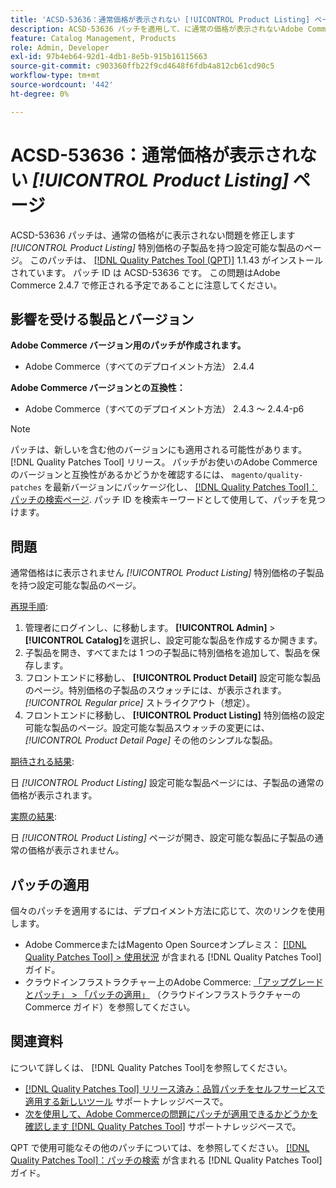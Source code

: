 ```yaml
---
title: 'ACSD-53636：通常価格が表示されない [!UICONTROL Product Listing] ページ'
description: ACSD-53636 パッチを適用して、に通常の価格が表示されないAdobe Commerceの問題を修正してください*[!UICONTROL Product Listing]*特別価格の子製品を持つ設定可能な製品のページ。
feature: Catalog Management, Products
role: Admin, Developer
exl-id: 97b4eb64-92d1-4db1-8e5b-915b16115663
source-git-commit: c903360ffb22f9cd4648f6fdb4a812cb61cd90c5
workflow-type: tm+mt
source-wordcount: '442'
ht-degree: 0%

---
```


# ACSD-53636：通常価格が表示されない *[!UICONTROL Product Listing]* ページ

ACSD-53636 パッチは、通常の価格がに表示されない問題を修正します *[!UICONTROL Product Listing]* 特別価格の子製品を持つ設定可能な製品のページ。 このパッチは、 [[!DNL Quality Patches Tool (QPT)]](/help/announcements/adobe-commerce-announcements/magento-quality-patches-released-new-tool-to-self-serve-quality-patches.md) 1.1.43 がインストールされています。 パッチ ID は ACSD-53636 です。 この問題はAdobe Commerce 2.4.7 で修正される予定であることに注意してください。

## 影響を受ける製品とバージョン

**Adobe Commerce バージョン用のパッチが作成されます。**

* Adobe Commerce（すべてのデプロイメント方法） 2.4.4

**Adobe Commerce バージョンとの互換性：**

* Adobe Commerce（すべてのデプロイメント方法） 2.4.3 ～ 2.4.4-p6

>[!NOTE]
>
>パッチは、新しいを含む他のバージョンにも適用される可能性があります。 [!DNL Quality Patches Tool] リリース。 パッチがお使いのAdobe Commerceのバージョンと互換性があるかどうかを確認するには、 `magento/quality-patches` を最新バージョンにパッケージ化し、 [[!DNL Quality Patches Tool]：パッチの検索ページ](https://experienceleague.adobe.com/tools/commerce-quality-patches/index.html). パッチ ID を検索キーワードとして使用して、パッチを見つけます。

## 問題

通常価格はに表示されません *[!UICONTROL Product Listing]* 特別価格の子製品を持つ設定可能な製品のページ。

<u>再現手順</u>:

1. 管理者にログインし、に移動します。 **[!UICONTROL Admin]** > **[!UICONTROL Catalog]**&#x200B;を選択し、設定可能な製品を作成するか開きます。
2. 子製品を開き、すべてまたは 1 つの子製品に特別価格を追加して、製品を保存します。
3. フロントエンドに移動し、 **[!UICONTROL Product Detail]** 設定可能な製品のページ。特別価格の子製品のスウォッチには、が表示されます。 *[!UICONTROL Regular price]* ストライクアウト（想定）。
4. フロントエンドに移動し、 **[!UICONTROL Product Listing]** 特別価格の設定可能な製品のページ。設定可能な製品スウォッチの変更には、 *[!UICONTROL Product Detail Page]* その他のシンプルな製品。

<u>期待される結果</u>:

日 *[!UICONTROL Product Listing]* 設定可能な製品ページには、子製品の通常の価格が表示されます。

<u>実際の結果</u>:

日 *[!UICONTROL Product Listing]* ページが開き、設定可能な製品に子製品の通常の価格が表示されません。

## パッチの適用

個々のパッチを適用するには、デプロイメント方法に応じて、次のリンクを使用します。

* Adobe CommerceまたはMagento Open Sourceオンプレミス： [[!DNL Quality Patches Tool] > 使用状況](https://experienceleague.adobe.com/docs/commerce-operations/tools/quality-patches-tool/usage.html) が含まれる [!DNL Quality Patches Tool] ガイド。
* クラウドインフラストラクチャー上のAdobe Commerce: [「アップグレードとパッチ」 > 「パッチの適用」](https://experienceleague.adobe.com/docs/commerce-cloud-service/user-guide/develop/upgrade/apply-patches.html) （クラウドインフラストラクチャーのCommerce ガイド）を参照してください。

## 関連資料

について詳しくは、 [!DNL Quality Patches Tool]を参照してください。

* [[!DNL Quality Patches Tool] リリース済み：品質パッチをセルフサービスで適用する新しいツール](/help/announcements/adobe-commerce-announcements/magento-quality-patches-released-new-tool-to-self-serve-quality-patches.md) サポートナレッジベースで。
* [次を使用して、Adobe Commerceの問題にパッチが適用できるかどうかを確認します [!DNL Quality Patches Tool]](/help/support-tools/patches-available-in-qpt-tool/check-patch-for-magento-issue-with-magento-quality-patches.md) サポートナレッジベースで。

QPT で使用可能なその他のパッチについては、を参照してください。 [[!DNL Quality Patches Tool]：パッチの検索](https://experienceleague.adobe.com/tools/commerce-quality-patches/index.html) が含まれる [!DNL Quality Patches Tool] ガイド。
